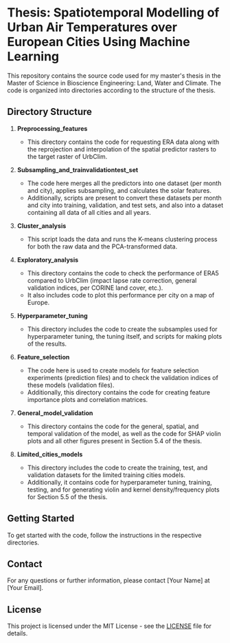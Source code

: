 # Thesis: Spatiotemporal Modelling of Urban Air Temperatures over European Cities Using Machine Learning

This repository contains the source code used for my master's thesis in the Master of Science in Bioscience Engineering: Land, Water and Climate. The code is organized into directories according to the structure of the thesis.

## Directory Structure

1. **Preprocessing_features**
    - This directory contains the code for requesting ERA data along with the reprojection and interpolation of the spatial predictor rasters to the target raster of UrbClim.

2. **Subsampling_and_trainvalidationtest_set**
    - The code here merges all the predictors into one dataset (per month and city), applies subsampling, and calculates the solar features.
    - Additionally, scripts are present to convert these datasets per month and city into training, validation, and test sets, and also into a dataset containing all data of all cities and all years.

3. **Cluster_analysis**
    - This script loads the data and runs the K-means clustering process for both the raw data and the PCA-transformed data.

4. **Exploratory_analysis**
    - This directory contains the code to check the performance of ERA5 compared to UrbClim (impact lapse rate correction, general validation indices, per CORINE land cover, etc.).
    - It also includes code to plot this performance per city on a map of Europe.

5. **Hyperparameter_tuning**
    - This directory includes the code to create the subsamples used for hyperparameter tuning, the tuning itself, and scripts for making plots of the results.

6. **Feature_selection**
    - The code here is used to create models for feature selection experiments (prediction files) and to check the validation indices of these models (validation files).
    - Additionally, this directory contains the code for creating feature importance plots and correlation matrices.

7. **General_model_validation**
    - This directory contains the code for the general, spatial, and temporal validation of the model, as well as the code for SHAP violin plots and all other figures present in Section 5.4 of the thesis.

8. **Limited_cities_models**
    - This directory includes the code to create the training, test, and validation datasets for the limited training cities models.
    - Additionally, it contains code for hyperparameter tuning, training, testing, and for generating violin and kernel density/frequency plots for Section 5.5 of the thesis.

## Getting Started

To get started with the code, follow the instructions in the respective directories.

## Contact

For any questions or further information, please contact [Your Name] at [Your Email].

## License

This project is licensed under the MIT License - see the [LICENSE](LICENSE) file for details.
